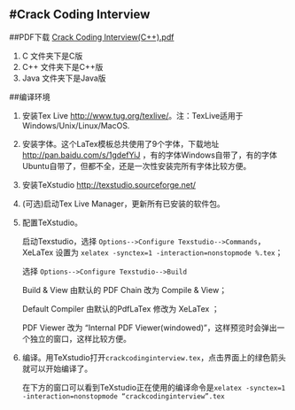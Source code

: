 #Crack Coding Interview
-----------------
##PDF下载
<a href="https://github.com/simonzhangsm/crackcoding/blob/master/C%2B%2B/crackcodinginterview.pdf?raw=true">Crack Coding Interview(C++).pdf</a>

1. C 文件夹下是C版
1. C++ 文件夹下是C++版
1. Java 文件夹下是Java版

##编译环境
1. 安装Tex Live <http://www.tug.org/texlive/>。注：TexLive适用于Windows/Unix/Linux/MacOS.
1. 安装字体。这个LaTex模板总共使用了9个字体，下载地址 <http://pan.baidu.com/s/1gdefYiJ> ，有的字体Windows自带了，有的字体Ubuntu自带了，但都不全，还是一次性安装完所有字体比较方便。
1. 安装TeXstudio <http://texstudio.sourceforge.net/>
1. (可选)启动Tex Live Manager，更新所有已安装的软件包。
1. 配置TeXstudio。

    启动Texstudio，选择 `Options-->Configure Texstudio-->Commands`，XeLaTex 设置为 `xelatex -synctex=1 -interaction=nonstopmode %.tex`；

    选择 `Options-->Configure Texstudio-->Build`

    Build & View 由默认的 PDF Chain 改为 Compile & View；

    Default Compiler 由默认的PdfLaTex 修改为 XeLaTex ；

    PDF Viewer 改为 “Internal PDF Viewer(windowed)”，这样预览时会弹出一个独立的窗口，这样比较方便。

1. 编译。用TeXstudio打开`crackcodinginterview.tex`，点击界面上的绿色箭头就可以开始编译了。

    在下方的窗口可以看到TeXstudio正在使用的编译命令是`xelatex -synctex=1 -interaction=nonstopmode “crackcodinginterview”.tex`
